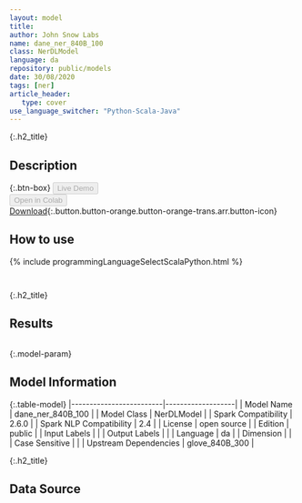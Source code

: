 ```yaml
---
layout: model
title: 
author: John Snow Labs
name: dane_ner_840B_100
class: NerDLModel
language: da
repository: public/models
date: 30/08/2020
tags: [ner]
article_header:
   type: cover
use_language_switcher: "Python-Scala-Java"
---
```


{:.h2_title}
## Description 




{:.btn-box}
<button class="button button-orange" disabled>Live Demo</button><br/><button class="button button-orange" disabled>Open in Colab</button><br/>[Download](https://s3.amazonaws.com/auxdata.johnsnowlabs.com/public/models/dane_ner_840B_300_da_2.6.0_2.4_1598810268070.zip){:.button.button-orange.button-orange-trans.arr.button-icon}<br/>

## How to use 
<div class="tabs-box" markdown="1">

{% include programmingLanguageSelectScalaPython.html %}

```python

```

```scala

```
</div>

{:.h2_title}
## Results
```bash

```

{:.model-param}
## Model Information

{:.table-model}
|-------------------------|-------------------|
| Model Name              | dane_ner_840B_100 |
| Model Class             | NerDLModel        |
| Spark Compatibility     | 2.6.0             |
| Spark NLP Compatibility | 2.4               |
| License                 | open source       |
| Edition                 | public            |
| Input Labels            |                   |
| Output Labels           |                   |
| Language                | da                |
| Dimension               |                   |
| Case Sensitive          |                   |
| Upstream Dependencies   | glove_840B_300    |




{:.h2_title}
## Data Source



